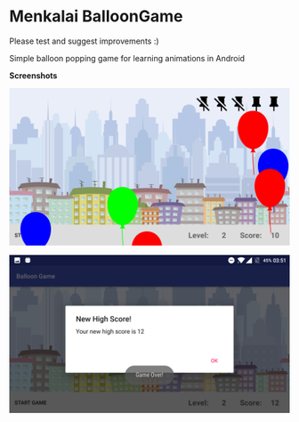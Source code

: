 # Menkalai BalloonGame

Please test and suggest improvements :)

Simple balloon popping game for learning animations in Android

<b>Screenshots</b>

![Balloon Game](screenshots/Screenshot_20170522-035135.png)

![Balloon Game](screenshots/Screenshot_20170522-035141.png)

